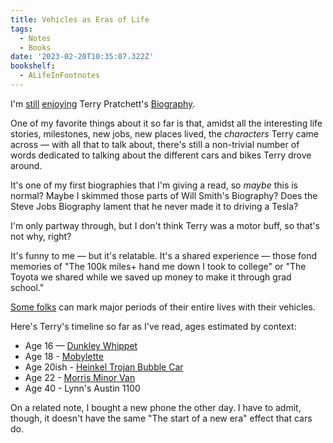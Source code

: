 ```yaml
---
title: Vehicles as Eras of Life
tags:
  - Notes
  - Books
date: '2023-02-20T10:35:07.322Z'
bookshelf:
  - ALifeInFootnotes
---
```


I'm [still](/pratchettandinspiration) [enjoying](/pratchettandlibraries) Terry Pratchett's [Biography](https://www.discworldemporium.com/product/terry-pratchett-a-life-with-footnotes/).

One of my favorite things about it so far is that, amidst all the interesting life stories, milestones, new jobs, new places lived, the _characters_ Terry came across — with all that to talk about, there's still a non-trivial number of words dedicated to talking about the different cars and bikes Terry drove around.

It's one of my first biographies that I'm giving a read, so _maybe_ this is normal? Maybe I skimmed those parts of Will Smith's Biography? Does the Steve Jobs Biography lament that he never made it to driving a Tesla?

I'm only partway through, but I don't think Terry was a motor buff, so that's not why, right?

It's funny to me — but it's relatable. It's a shared experience — those fond memories of "The 100k miles+ hand me down I took to college" or "The Toyota we shared while we saved up money to make it through grad school."

[Some folks](https://chriscoyier.net/timeline/) can mark major periods of their entire lives with their vehicles.

Here's Terry's timeline so far as I've read, ages estimated by context:

- Age 16 — [Dunkley Whippet](https://onlinebicyclemuseum.co.uk/1959-dunkley-popular-scooter/)
- Age 18 - [Mobylette](https://en.wikipedia.org/wiki/Mobylette)
- Age 20ish - [Heinkel Trojan Bubble Car](https://en.wikipedia.org/wiki/Heinkel_Kabine)
- Age 22 - [Morris Minor Van](https://en.wikipedia.org/wiki/Morris_Minor)
- Age 40 - Lynn's Austin 1100

On a related note, I bought a new phone the other day. I have to admit, though, it doesn't have the same "The start of a new era" effect that cars do.
